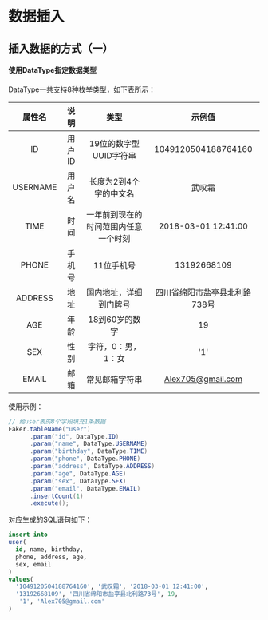 # 数据插入



## 插入数据的方式（一）



#### 使用DataType指定数据类型

DataType一共支持8种枚举类型，如下表所示：

|  属性名  |  说明  |                 类型                 |            示例值             |
| :------: | :----: | :----------------------------------: | :---------------------------: |
|    ID    | 用户ID |        19位的数字型UUID字符串        |      1049120504188764160      |
| USERNAME | 用户名 |        长度为2到4个字的中文名        |            武叹霜             |
|   TIME   |  时间  | 一年前到现在的时间范围内任意一个时刻 |      2018-03-01 12:41:00      |
|  PHONE   | 手机号 |              11位手机号              |          13192668109          |
| ADDRESS  |  地址  |        国内地址，详细到门牌号        | 四川省绵阳市盐亭县北利路738号 |
|   AGE    |  年龄  |            18到60岁的数字            |              19               |
|   SEX    |  性别  |          字符，0：男，1：女          |              '1'              |
|  EMAIL   |  邮箱  |            常见邮箱字符串            |       Alex705@gmail.com       |

使用示例：

```java
// 给user表的8个字段填充1条数据
Faker.tableName("user")
      .param("id", DataType.ID)
      .param("name", DataType.USERNAME)
      .param("birthday", DataType.TIME)
      .param("phone", DataType.PHONE)
      .param("address", DataType.ADDRESS)
      .param("age", DataType.AGE)
      .param("sex", DataType.SEX)
      .param("email", DataType.EMAIL)
      .insertCount(1)
      .execute();
```

对应生成的SQL语句如下：

```sql
insert into 
user(
  id, name, birthday,
  phone, address, age,
  sex, email
) 
values(
  '1049120504188764160', '武叹霜', '2018-03-01 12:41:00',
  '13192668109', '四川省绵阳市盐亭县北利路73号', 19,
   '1', 'Alex705@gmail.com'
)
```

